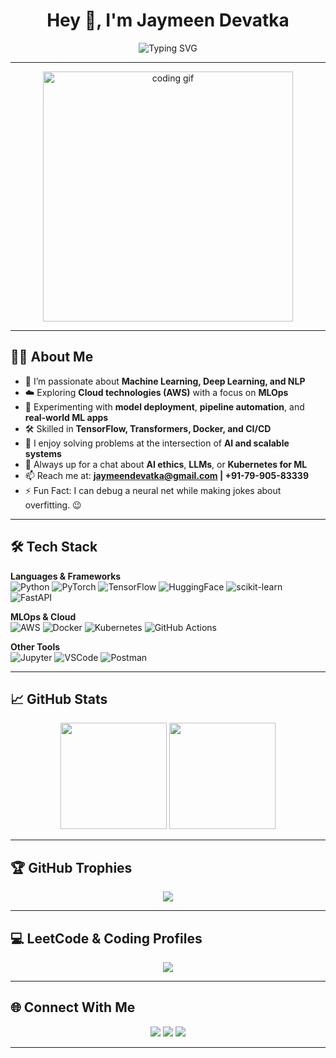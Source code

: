 <h1 align="center">Hey 👋, I'm Jaymeen Devatka</h1>
<p align="center">
  <img src="https://readme-typing-svg.demolab.com?font=Fira+Code&duration=3000&pause=1000&center=true&vCenter=true&width=500&lines=ML+Engineer+%7C+DL+Explorer;NLP+Developer+%7C+Cloud+Enthusiast;MLOps+Practitioner+%7C+Tech+Humorist" alt="Typing SVG" />
</p>

---

<p align="center">
  <img src="https://media.giphy.com/media/qgQUggAC3Pfv687qPC/giphy.gif" width="400" alt="coding gif">
</p>

---

## 🙋‍♂️ About Me

- 🤖 I’m passionate about **Machine Learning, Deep Learning, and NLP**
- ☁️ Exploring **Cloud technologies (AWS)** with a focus on **MLOps**
- 🧪 Experimenting with **model deployment**, **pipeline automation**, and **real-world ML apps**
- 🛠️ Skilled in **TensorFlow, Transformers, Docker, and CI/CD**
- 🧠 I enjoy solving problems at the intersection of **AI and scalable systems**
- 💬 Always up for a chat about **AI ethics**, **LLMs**, or **Kubernetes for ML**
- 📫 Reach me at: **jaymeendevatka@gmail.com | +91-79-905-83339**
- ⚡ Fun Fact: I can debug a neural net while making jokes about overfitting. 😉

---

## 🛠️ Tech Stack

**Languages & Frameworks**  
![Python](https://img.shields.io/badge/-Python-3776AB?style=flat-square&logo=python&logoColor=white)
![PyTorch](https://img.shields.io/badge/-PyTorch-EE4C2C?style=flat-square&logo=pytorch&logoColor=white)
![TensorFlow](https://img.shields.io/badge/-TensorFlow-FF6F00?style=flat-square&logo=tensorflow&logoColor=white)
![HuggingFace](https://img.shields.io/badge/-🤗%20Transformers-yellow?style=flat-square)
![scikit-learn](https://img.shields.io/badge/-Scikit--Learn-F7931E?style=flat-square&logo=scikit-learn&logoColor=white)
![FastAPI](https://img.shields.io/badge/-FastAPI-009688?style=flat-square&logo=fastapi&logoColor=white)

**MLOps & Cloud**  
![AWS](https://img.shields.io/badge/AWS-232F3E?style=flat-square&logo=amazon-aws)
![Docker](https://img.shields.io/badge/-Docker-2496ED?style=flat-square&logo=docker)
![Kubernetes](https://img.shields.io/badge/Kubernetes-326CE5?style=flat-square&logo=kubernetes&logoColor=white)
![GitHub Actions](https://img.shields.io/badge/-GitHub%20Actions-2088FF?style=flat-square&logo=github-actions&logoColor=white)

**Other Tools**  
![Jupyter](https://img.shields.io/badge/-Jupyter-F37626?style=flat-square&logo=jupyter)
![VSCode](https://img.shields.io/badge/-VSCode-007ACC?style=flat-square&logo=visual-studio-code)
![Postman](https://img.shields.io/badge/Postman-black?style=flat-square&logo=postman)

---

## 📈 GitHub Stats

<p align="center">
  <img src="https://github-readme-stats.vercel.app/api?username=JaymeenDevatka&show_icons=true&theme=midnight-purple&count_private=true" height="170"/>
  <img src="https://github-readme-streak-stats.herokuapp.com/?user=JaymeenDevatka&theme=midnight-purple" height="170"/>
</p>

---

## 🏆 GitHub Trophies

<p align="center">
  <img src="https://github-profile-trophy.vercel.app/?username=JaymeenDevatka&theme=dracula&no-frame=true&column=4" />
</p>

---

## 💻 LeetCode & Coding Profiles

<p align="center">
  <img src="https://leetcard.jacoblin.cool/jaymeen_devatka?theme=dark&font=Baloo%20Bhaijaan%202" />
</p>

---

## 🌐 Connect With Me

<p align="center">
  <a href="mailto:jaymeendevatka@gmail.com"><img src="https://img.shields.io/badge/Gmail-D14836?style=for-the-badge&logo=gmail&logoColor=white"/></a>
  <a href="https://www.linkedin.com/in/jaymeen-devatka"><img src="https://img.shields.io/badge/LinkedIn-0A66C2?style=for-the-badge&logo=linkedin&logoColor=white"/></a>
  <a href="https://github.com/JaymeenDevatka"><img src="https://img.shields.io/badge/GitHub-000?style=for-the-badge&logo=github&logoColor=white"/></a>
</p>

---

